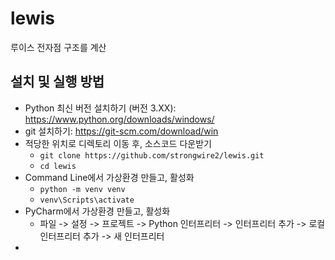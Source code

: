 # lewis
루이스 전자점 구조를 계산

## 설치 및 실행 방법
- Python 최신 버전 설치하기 (버전 3.XX): https://www.python.org/downloads/windows/
- git 설치하기: https://git-scm.com/download/win
- 적당한 위치로 디렉토리 이동 후, 소스코드 다운받기
  - `git clone https://github.com/strongwire2/lewis.git`
  - `cd lewis`
- Command Line에서 가상환경 만들고, 활성화 
  - `python -m venv venv`
  - `venv\Scripts\activate`
- PyCharm에서 가상환경 만들고, 활성화
  - 파일 -> 설정 -> 프로젝트 -> Python 인터프리터 -> 인터프리터 추가 -> 로컬 인터프리터 추가 -> 새 인터프리터 
- 


